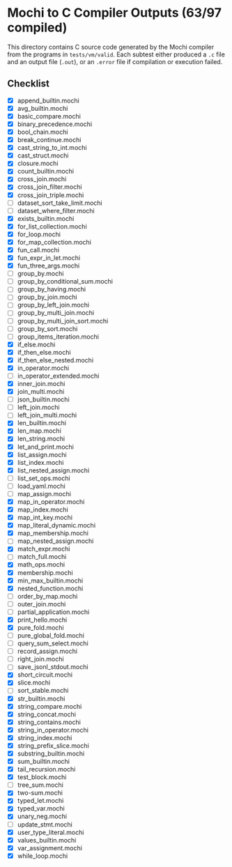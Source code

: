 # Mochi to C Compiler Outputs (63/97 compiled)

This directory contains C source code generated by the Mochi compiler from the programs in `tests/vm/valid`. Each subtest either produced a `.c` file and an output file (`.out`), or an `.error` file if compilation or execution failed.

## Checklist

- [x] append_builtin.mochi
- [x] avg_builtin.mochi
- [x] basic_compare.mochi
- [x] binary_precedence.mochi
- [x] bool_chain.mochi
- [x] break_continue.mochi
- [x] cast_string_to_int.mochi
- [x] cast_struct.mochi
- [x] closure.mochi
- [x] count_builtin.mochi
- [x] cross_join.mochi
- [x] cross_join_filter.mochi
- [x] cross_join_triple.mochi
- [ ] dataset_sort_take_limit.mochi
- [ ] dataset_where_filter.mochi
- [x] exists_builtin.mochi
- [x] for_list_collection.mochi
- [x] for_loop.mochi
- [x] for_map_collection.mochi
- [x] fun_call.mochi
- [x] fun_expr_in_let.mochi
- [x] fun_three_args.mochi
- [ ] group_by.mochi
- [ ] group_by_conditional_sum.mochi
- [ ] group_by_having.mochi
- [ ] group_by_join.mochi
- [ ] group_by_left_join.mochi
- [ ] group_by_multi_join.mochi
- [ ] group_by_multi_join_sort.mochi
- [ ] group_by_sort.mochi
- [ ] group_items_iteration.mochi
- [x] if_else.mochi
- [x] if_then_else.mochi
- [x] if_then_else_nested.mochi
- [x] in_operator.mochi
- [ ] in_operator_extended.mochi
- [x] inner_join.mochi
- [x] join_multi.mochi
- [ ] json_builtin.mochi
- [ ] left_join.mochi
- [ ] left_join_multi.mochi
- [x] len_builtin.mochi
- [x] len_map.mochi
- [x] len_string.mochi
- [x] let_and_print.mochi
- [x] list_assign.mochi
- [x] list_index.mochi
 - [x] list_nested_assign.mochi
- [ ] list_set_ops.mochi
- [ ] load_yaml.mochi
- [ ] map_assign.mochi
- [x] map_in_operator.mochi
- [x] map_index.mochi
- [x] map_int_key.mochi
 - [x] map_literal_dynamic.mochi
- [x] map_membership.mochi
- [ ] map_nested_assign.mochi
 - [x] match_expr.mochi
- [ ] match_full.mochi
- [x] math_ops.mochi
- [x] membership.mochi
- [x] min_max_builtin.mochi
- [x] nested_function.mochi
- [ ] order_by_map.mochi
- [ ] outer_join.mochi
- [ ] partial_application.mochi
- [x] print_hello.mochi
- [x] pure_fold.mochi
- [ ] pure_global_fold.mochi
- [ ] query_sum_select.mochi
- [ ] record_assign.mochi
- [ ] right_join.mochi
- [ ] save_jsonl_stdout.mochi
- [x] short_circuit.mochi
- [x] slice.mochi
- [ ] sort_stable.mochi
- [x] str_builtin.mochi
- [x] string_compare.mochi
- [x] string_concat.mochi
- [x] string_contains.mochi
- [x] string_in_operator.mochi
- [x] string_index.mochi
- [x] string_prefix_slice.mochi
- [x] substring_builtin.mochi
- [x] sum_builtin.mochi
- [x] tail_recursion.mochi
 - [x] test_block.mochi
- [ ] tree_sum.mochi
 - [x] two-sum.mochi
- [x] typed_let.mochi
- [x] typed_var.mochi
- [x] unary_neg.mochi
- [ ] update_stmt.mochi
- [x] user_type_literal.mochi
- [x] values_builtin.mochi
- [x] var_assignment.mochi
- [x] while_loop.mochi
